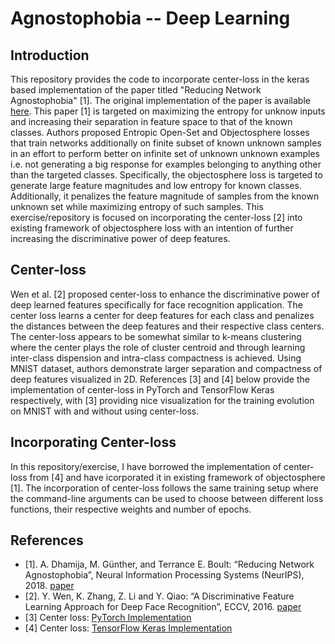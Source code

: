 # Agnostophobia -- Deep Learning

## Introduction
This repository provides the code to incorporate center-loss in the keras based implementation of the paper titled "Reducing Network Agnostophobia" [1]. The original implementation of the paper is available [here](https://github.com/Vastlab/ObjectoSphere). This paper [1] is targeted on maximizing the entropy for unknow inputs and increasing their separation in feature space to that of the known classes. Authors proposed Entropic Open-Set and Objectosphere losses that train networks additionally on finite subset of known unknown samples in an effort to perform better on infinite set of unknown unknown examples i.e. not generating a big response for examples belonging to anything other than the targeted classes. Specifically, the objectosphere loss is targeted to generate large feature magnitudes and low entropy for known classes. Additionally, it penalizes the feature magnitude of samples from the known unknown set while maximizing entropy of such samples. This exercise/repository is focused on incorporating the center-loss [2] into existing framework of objectosphere loss with an intention of further increasing the discriminative power of deep features.


## Center-loss
Wen et al. [2] proposed center-loss to enhance the discriminative power of deep learned features specifically for face recognition application. The center loss learns a center for deep features for each class and penalizes the distances between the deep features and their respective class centers. The center-loss appears to be somewhat similar to k-means clustering where the center plays the role of cluster centroid and through learning inter-class dispension and intra-class compactness is achieved. Using MNIST dataset, authors demonstrate larger separation and compactness of deep features visualized in 2D. References [3] and [4] below provide the implementation of center-loss in PyTorch and TensorFlow Keras respectively, with [3] providing nice visualization for the training evolution on MNIST with and without using center-loss.

## Incorporating Center-loss
In this repository/exercise, I have borrowed the implementation of center-loss from [4] and have icorporated it in existing framework of objectosphere [1]. The incorporation of center-loss follows the same training setup where the command-line arguments can be used to choose between different loss functions, their respective weights and number of epochs.


## References
* [1]. A. Dhamija, M. Günther, and Terrance E. Boult: “Reducing Network Agnostophobia”, Neural Information Processing Systems (NeurIPS), 2018. [paper](https://papers.nips.cc/paper/8129-reducing-network-agnostophobia.pdf)
* [2]. Y. Wen, K. Zhang, Z. Li and Y. Qiao: “A Discriminative Feature Learning Approach for Deep Face Recognition”, ECCV, 2016. [paper](https://ydwen.github.io/papers/WenECCV16.pdf)
* [3] Center loss: [PyTorch Implementation](https://github.com/KaiyangZhou/pytorch-center-loss)
* [4] Center loss: [TensorFlow Keras Implementation](https://github.com/handongfeng/MNIST-center-loss)


